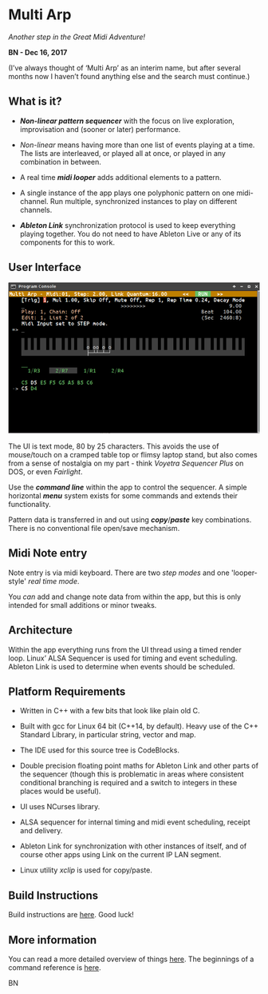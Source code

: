 # Multi Arp
*Another step in the Great Midi Adventure!*

**BN - Dec 16, 2017**

(I’ve always thought of ‘Multi Arp’ as an interim name, but after several months now I haven’t found anything else and the search must continue.)

## What is it?

* ***Non-linear pattern sequencer*** with the focus on live exploration, improvisation and (sooner or later) performance.

* *Non-linear* means having more than one list of events playing at a time. The lists are interleaved, or played all at once, or played in any combination in between.

* A real time ***midi looper*** adds additional elements to a pattern.

* A single instance of the app plays one polyphonic pattern on one midi-channel. Run multiple, synchronized instances to play on different channels.

* ***Ableton Link*** synchronization protocol is used to keep everything playing together. You do not need to have Ableton Live or any of its components for this to work.

## User Interface

![](Doc/Screenshot_2017-12-15_22-57-24.png)

The UI is text mode, 80 by 25 characters. This avoids the use of mouse/touch on a cramped table top or flimsy laptop stand, but also comes from a sense of nostalgia on my part - think *Voyetra Sequencer Plus* on DOS, or even *Fairlight*.

Use the ***command line*** within the app to control the sequencer. A simple horizontal ***menu*** system exists for some commands and extends their functionality.

Pattern data is transferred in and out using ***copy***/***paste*** key combinations. There is no conventional file open/save mechanism.

## Midi Note entry

Note entry is via midi keyboard. There are two *step modes* and one 'looper-style' *real time mode*.

You *can* add and change note data from within the app, but this is only intended for small additions or minor tweaks.

## Architecture

Within the app everything runs from the UI thread using a timed render loop. Linux’ ALSA Sequencer is used for timing and event scheduling. Ableton Link is used to determine when events should be scheduled.

## Platform Requirements

* Written in C++ with a few bits that look like plain old C.

* Built with gcc for Linux 64 bit (C++14, by default).
Heavy use of the C++ Standard Library, in particular string, vector and map.

* The IDE used for this source tree is CodeBlocks.

* Double precision floating point maths for Ableton Link and other parts of the sequencer (though this is problematic in areas where consistent conditional branching is required and a switch to integers in these places would be useful).

* UI uses NCurses library.

* ALSA sequencer for internal timing and midi event scheduling, receipt and delivery.

* Ableton Link for synchronization with other instances of itself, and of course other apps using Link on the current IP LAN segment.

* Linux utility *xclip* is used for copy/paste.

## Build Instructions

Build instructions are [here](Doc/build_me.md). Good luck!

## More information

You can read a more detailed overview of things [here](Doc/readmore.md). The beginnings of a command reference is [here](Doc/command_ref.md).

BN
